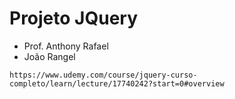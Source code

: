 # Projeto JQuery
* Prof. Anthony Rafael
* João Rangel
```
https://www.udemy.com/course/jquery-curso-completo/learn/lecture/17740242?start=0#overview
```